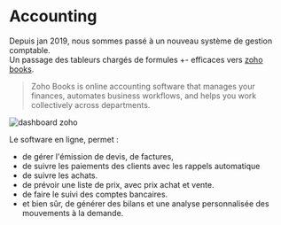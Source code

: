 # Accounting

Depuis jan 2019, nous sommes passé à un nouveau système de gestion comptable.  
Un passage des tableurs chargés de formules +- efficaces vers [zoho books](https://books.zoho.com).

> Zoho Books is online accounting software that manages your finances, automates business workflows, and helps you work collectively across departments.

![dashboard zoho](https://blog.zoho.com/wp-content/uploads/2013/11/new_dashboard.png)

Le software en ligne, permet :

* de gérer l'émission de devis, de factures, 
* de suivre les paiements des clients avec les rappels automatique
* de suivre les achats.
* de prévoir une liste de prix, avec prix achat et vente.
* de faire le suivi des comptes bancaires.  
* et bien sûr, de générer des bilans et une analyse personnalisée des mouvements à la demande.

